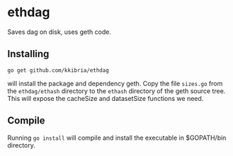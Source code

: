 # ethdag
Saves dag on disk, uses geth code.

## Installing
`go get github.com/kkibria/ethdag`

will install the package and dependency geth. Copy the file `sizes.go` from the `ethdag/ethash` directory to the `ethash` directory of the geth source tree. This will expose the cacheSize and datasetSize functions we need.

## Compile
Running `go install` will compile and install the executable in $GOPATH/bin directory. 
